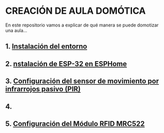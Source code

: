 # CREACIÓN DE AULA DOMÓTICA
En este repositorio vamos a explicar de qué manera se puede domotizar una aula...

## 1. [Instalación del entorno](https://github.com/ieshm-2daw/edificios-inteligentes-final-rec/blob/main/Instalaci%C3%B3n%20del%20entorno.md)

## 2. [nstalación de ESP-32 en ESPHome](https://github.com/ieshm-2daw/edificios-inteligentes-final-rec/blob/main/Instalaci%C3%B3n%20de%20ESP-32%20en%20ESPHome.md)

## 3. [Configuración del sensor de movimiento por infrarrojos pasivo (PIR)](https://github.com/ieshm-2daw/edificios-inteligentes-final-rec/blob/main/Configuración%20del%20Sensor%20de%20movimiento%20por%20infrarrojos%20pasivo%20(PIR).md)

## 4.

## 5. [Configuración del Módulo RFID MRC522](https://github.com/ieshm-2daw/edificios-inteligentes-final-rec/blob/main/Configuraci%C3%B3n%20del%20M%C3%B3dulo%20RFID%20MRC522.md)

